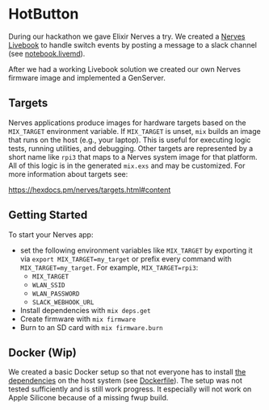 # HotButton

During our hackathon we gave Elixir Nerves a try. We created a [Nerves Livebook](https://github.com/livebook-dev/nerves_livebook) to handle switch events by posting a message to a slack channel (see [notebook.livemd](notebook.livemd)).

After we had a working Livebook solution we created our own Nerves firmware image and implemented a GenServer.

## Targets

Nerves applications produce images for hardware targets based on the
`MIX_TARGET` environment variable. If `MIX_TARGET` is unset, `mix` builds an
image that runs on the host (e.g., your laptop). This is useful for executing
logic tests, running utilities, and debugging. Other targets are represented by
a short name like `rpi3` that maps to a Nerves system image for that platform.
All of this logic is in the generated `mix.exs` and may be customized. For more
information about targets see:

https://hexdocs.pm/nerves/targets.html#content

## Getting Started

To start your Nerves app:
  * set the following environment variables like `MIX_TARGET` by exporting it via `export MIX_TARGET=my_target` or prefix every command with `MIX_TARGET=my_target`. For example, `MIX_TARGET=rpi3`:
    * `MIX_TARGET`
    * `WLAN_SSID`
    * `WLAN_PASSWORD`
    * `SLACK_WEBHOOK_URL`
  * Install dependencies with `mix deps.get`
  * Create firmware with `mix firmware`
  * Burn to an SD card with `mix firmware.burn`

## Docker (Wip)

We created a basic Docker setup so that not everyone has to install [the dependencies](https://hexdocs.pm/nerves/installation.html#macos) on the host system (see [Dockerfile](Dockerfile)). The setup was not tested sufficiently and is still work progress. It especially will not work on Apple Silicone because of a missing fwup build.
